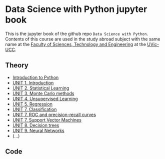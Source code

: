 # Data Science with Python jupyter book

This is the jupyter book of the github repo `Data Science with Python`. Contents of this course are used in the study abroad subject with the same name at the [Faculty of Sciences, Technology and Engineering](https://mon.uvic.cat/fcte/) at the [UVic-UCC](https://www.uvic.cat).

## Theory

* [Introduction to Python](LaTeX/PYT_intro.pdf)
* [UNIT 1. Introduction](LaTeX/UNIT1-Introduction.pdf)
* [UNIT 2. Statistical Learning](LaTeX/UNIT2-Statistical-Learning.pdf)
* [UNIT 3. Monte Carlo methods](LaTeX/UNIT3-MC-Methods.pdf)
* [UNIT 4. Unsupervised Learning](LaTeX/UNIT4-Unsupervised-Learning.pdf)
* [UNIT 5. Regression](LaTeX/UNIT5-Regression.pdf)
* [UNIT 7. Classification](LaTeX/UNIT7-Classification.pdf)
* [UNIT 7. ROC and precision-recall curves](LaTeX/UNIT7-Classification_ROC.pdf)
* [UNIT 7. Support Vector Machines](LaTeX/UNIT7-Classification_SVM.pdf)
* [UNIT 8. Decision trees](LaTeX/UNIT8-Decision-Trees.pdf)
* [UNIT 9. Neural Networks](LaTeX/UNIT9-Neural-Networks.pdf)
* (...)


## Code

```{tableofcontents}
```

